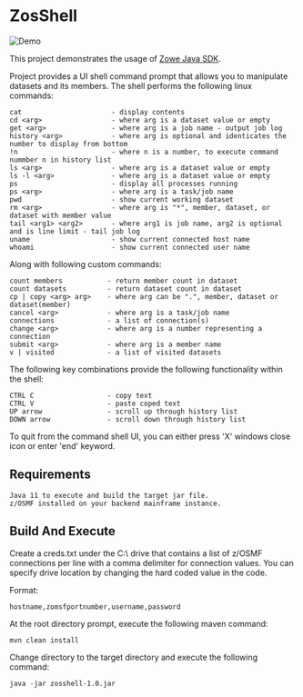 # ZosShell

![Demo](https://github.com/frankgiordano/ZosShell/blob/master/demo.gif)
  
This project demonstrates the usage of [Zowe Java SDK](https://github.com/zowe/zowe-client-java-sdk).
  
Project provides a UI shell command prompt that allows you to manipulate datasets and its members. The shell performs the following linux commands:  
  
    cat                      - display contents
    cd <arg>                 - where arg is a dataset value or empty
    get <arg>                - where arg is a job name - output job log
    history <arg>            - where arg is optional and identicates the number to display from bottom   
    !n                       - where n is a number, to execute command nummber n in history list    
    ls <arg>                 - where arg is a dataset value or empty 
    ls -l <arg>              - where arg is a dataset value or empty 
    ps                       - display all processes running
    ps <arg>                 - where arg is a task/job name   
    pwd                      - show current working dataset
    rm <arg>                 - where arg is "*", member, dataset, or dataset with member value
    tail <arg1> <arg2>       - where arg1 is job name, arg2 is optional and is line limit - tail job log
    uname                    - show current connected host name
    whoami                   - show current connected user name
  
Along with following custom commands:  
    
    count members           - return member count in dataset
    count datasets          - return dataset count in dataset
    cp | copy <arg> arg>    - where arg can be ".", member, dataset or dataset(member)  
    cancel <arg>            - where arg is a task/job name  
    connections             - a list of connection(s)   
    change <arg>            - where arg is a number representing a connection
    submit <arg>            - where arg is a member name  
    v | visited             - a list of visited datasets  
  
The following key combinations provide the following functionality within the shell:  
  
    CTRL C                  - copy text
    CTRL V                  - paste coped text
    UP arrow                - scroll up through history list
    DOWN arrow              - scroll down through history list
    
To quit from the command shell UI, you can either press 'X' windows close icon or enter 'end' keyword.  
  
## Requirements  
  
    Java 11 to execute and build the target jar file.   
    z/OSMF installed on your backend mainframe instance.  
    
## Build And Execute  

Create a creds.txt under the C:\ drive that contains a list of z/OSMF connections per line with a comma delimiter for
connection values. You can specify drive location by changing the hard coded value in the code.  
  
Format:  
    
    hostname,zomsfportnumber,username,password  
    
At the root directory prompt, execute the following maven command:  
  
    mvn clean install  
  
Change directory to the target directory and execute the following command:  
  
    java -jar zosshell-1.0.jar  
  

